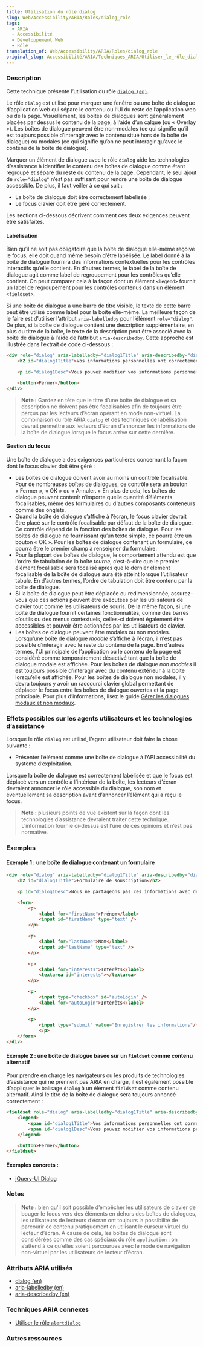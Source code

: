 ```yaml
---
title: Utilisation du rôle dialog
slug: Web/Accessibility/ARIA/Roles/dialog_role
tags:
  - ARIA
  - Accessibilité
  - Développement Web
  - Rôle
translation_of: Web/Accessibility/ARIA/Roles/dialog_role
original_slug: Accessibilité/ARIA/Techniques_ARIA/Utiliser_le_rôle_dialog
---
```

### Description

Cette technique présente l’utilisation du rôle [`dialog (en)`](http://www.w3.org/TR/2009/WD-wai-aria-20091215/roles#dialog).

Le rôle `dialog` est utilisé pour marquer une fenêtre ou une boîte de dialogue d’application web qui sépare le contenu ou l’UI du reste de l’application web ou de la page. Visuellement, les boîtes de dialogues sont généralement placées par dessus le contenu de la page, à l’aide d’un calque (ou « Overlay »). Les boîtes de dialogue peuvent être non-modales (ce qui signifie qu’il est toujours possible d’interagir avec le contenu situé hors de la boîte de dialogue) ou modales (ce qui signifie qu’on ne peut interagir qu’avec le contenu de la boîte de dialogue).

Marquer un élément de dialogue avec le rôle `dialog` aide les technologies d’assistance à identifier le contenu des boîtes de dialogue comme étant regroupé et séparé du reste du contenu de la page. Cependant, le seul ajout de `role="dialog"` n’est pas suffisant pour rendre une boîte de dialogue accessible. De plus, il faut veiller à ce qui suit :

- La boîte de dialogue doit être correctement labélisée ;
- Le focus clavier doit être géré correctement.

Les sections ci-dessous décrivent comment ces deux exigences peuvent être satisfaites.

#### Labélisation

Bien qu’il ne soit pas obligatoire que la boîte de dialogue elle-même reçoive le focus, elle doit quand même besoin d’être labélisée. Le label donné à la boîte de dialogue fournira des informations contextuelles pour les contrôles interactifs qu’elle contient. En d’autres termes, le label de la boîte de dialogue agit comme label de regroupement pour les contrôles qu’elle contient. On peut comparer cela à la façon dont un élément `<legend>` fournit un label de regroupement pour les contrôles contenus dans un élément `<fieldset>`.

Si une boîte de dialogue a une barre de titre visible, le texte de cette barre peut être utilisé comme label pour la boîte elle-même. La meilleure façon de le faire est d’utiliser l’attribut `aria-labelledby` pour l’élément `role="dialog"`. De plus, si la boîte de dialogue contient une description supplémentaire, en plus du titre de la boîte, le texte de la description peut être associé avec la boîte de dialogue à l’aide de l’attribut `aria-describedby`. Cette approche est illustrée dans l’extrait de code ci-dessous :

```html
<div role="dialog" aria-labelledby="dialog1Title" aria-describedby="dialog1Desc">
    <h2 id="dialog1Title">Vos informations personnelles ont correctement été actualisées.</h2>

    <p id="dialog1Desc">Vous pouvez modifier vos informations personnelles à n’importe quel moment depuis la section « Compte utilisateur. »</p>

    <button>Fermer</button>
</div>
```

> **Note :** Gardez en tête que le titre d’une boîte de dialogue et sa description ne doivent pas être focalisables afin de toujours être perçus par les lecteurs d’écran opérant en mode non-virtuel. La combinaison du rôle ARIA `dialog` et des techniques de labélisation devrait permettre aux lecteurs d’écran d’annoncer les informations de la boîte de dialogue lorsque le focus arrive sur cette dernière.

#### Gestion du focus

Une boîte de dialogue a des exigences particulières concernant la façon dont le focus clavier doit être géré :

- Les boîtes de dialogue doivent avoir au moins un contrôle focalisable. Pour de nombreuses boîtes de dialogues, ce contrôle sera un bouton « Fermer », « OK » ou « Annuler. » En plus de cela, les boîtes de dialogue peuvent contenir n’importe quelle quantité d’éléments focalisables, même des formulaires ou d'autres composants conteneurs comme des onglets.
- Quand la boîte de dialogue s’affiche à l’écran, le focus clavier devrait être placé sur le contrôle focalisable par défaut de la boîte de dialogue. Ce contrôle dépend de la fonction des boîtes de dialogue. Pour les boîtes de dialogue ne fournissant qu’un texte simple, ce pourra être un bouton « OK ». Pour les boîtes de dialogue contenant un formulaire, ce pourra être le premier champ à renseigner du formulaire.
- Pour la plupart des boîtes de dialogue, le comportement attendu est que l’ordre de tabulation de la boîte _tourne_, c’est-à-dire que le premier élément focalisable sera focalisé après que le dernier élément focalisable de la boîte de dialogue aura été atteint lorsque l’utilisateur tabule. En d’autres termes, l’ordre de tabulation doit être contenu par la boîte de dialogue.
- Si la boîte de dialogue peut être déplacée ou redimensionnée, assurez-vous que ces actions peuvent être exécutées par les utilisateurs de clavier tout comme les utilisateurs de souris. De la même façon, si une boîte de dialogue fournit certaines fonctionnalités, comme des barres d’outils ou des menus contextuels, celles-ci doivent également être accessibles et pouvoir être actionnées par les utilisateurs de clavier.
- Les boîtes de dialogue peuvent être modales ou non modales. Lorsqu’une boîte de dialogue _modale_ s’affiche à l’écran, il n’est pas possible d’interagir avec le reste du contenu de la page. En d’autres termes, l’UI principale de l’application ou le contenu de la page est considéré comme temporairement désactivé tant que la boîte de dialogue modale est affichée. Pour les boîtes de dialogue _non modales_ il est toujours possible d’interagir avec du contenu extérieur à la boîte lorsqu’elle est affichée. Pour les boîtes de dialogue non modales, il y devra toujours y avoir un raccourci clavier global permettant de déplacer le focus entre les boîtes de dialogue ouvertes et la page principale. Pour plus d’informations, lisez le guide [Gérer les dialogues modaux et non modaux](/fr/docs/ARIA/Guides_ARIA/Gérer_les_dialogues_modaux_et_non_modaux).

### Effets possibles sur les agents utilisateurs et les technologies d’assistance

Lorsque le rôle `dialog` est utilisé, l’agent utilisateur doit faire la chose suivante :

- Présenter l’élément comme une boîte de dialogue à l’API accessibilité du système d’exploitation.

Lorsque la boîte de dialogue est correctement labélisée et que le focus est déplacé vers un contrôle à l’intérieur de la boîte, les lecteurs d’écran devraient annoncer le rôle accessible du dialogue, son nom et éventuellement sa description avant d’annoncer l’élément qui a reçu le focus.

> **Note :** plusieurs points de vue existent sur la façon dont les technologies d’assistance devraient traiter cette technique. L’information fournie ci-dessus est l’une de ces opinions et n’est pas normative.

### Exemples

#### Exemple 1 : une boîte de dialogue contenant un formulaire

```html
<div role="dialog" aria-labelledby="dialog1Title" aria-describedby="dialog1Desc">
    <h2 id="dialog1Title">Formulaire de souscription</h2>

    <p id="dialog1Desc">Nous ne partageons pas ces informations avec des tierces parties.</p>

    <form>
        <p>
            <label for="firstName">Prénom</label>
            <input id="firstName" type="text" />
        </p>

        <p>
            <label for="lastName">Nom</label>
            <input id="lastName" type="text" />
        </p>

        <p>
            <label for="interests">Intérêts</label>
            <textarea id="interests"></textarea>
        </p>

        <p>
            <input type="checkbox" id="autoLogin" />
            <label for="autoLogin">Intérêts</label>
        </p>

        <p>
            <input type="submit" value="Enregistrer les informations"/>
            </p>
    </form>
</div>
```

#### Exemple 2 : une boîte de dialogue basée sur un `Fieldset` comme contenu alternatif

Pour prendre en charge les navigateurs ou les produits de technologies d’assistance qui ne prennent pas ARIA en charge, il est également possible d’appliquer le balisage `dialog` à un élément `fieldset` comme contenu alternatif. Ainsi le titre de la boîte de dialogue sera toujours annoncé correctement :

```html
<fieldset role="dialog" aria-labelledby="dialog1Title" aria-describedby="dialog1Desc">
    <legend>
        <span id="dialog1Title">Vos informations personnelles ont correctement été actualisées.</span>
        <span id="dialog1Desc">Vous pouvez modifier vos informations personnelles à n’importe quel moment depuis la section « Compte utilisateur ».</span>
    </legend>

    <button>Fermer</button>
</fieldset>
```

#### Exemples concrets :

- [jQuery-UI Dialog](http://jqueryui.com/demos/dialog/)

### Notes

> **Note :** bien qu'il soit possible d’empêcher les utilisateurs de clavier de bouger le focus vers des éléments en dehors des boîtes de dialogues, les utilisateurs de lecteurs d’écran ont toujours la possibilité de parcourir ce contenu pratiquement en utilisant le curseur virtuel du lecteur d’écran. À cause de cela, les boîtes de dialogue sont considérées comme des cas spéciaux du rôle `application` : on s’attend à ce qu’elles soient parcourues avec le mode de navigation non-virtuel par les utilisateurs de lecteur d’écran.

### Attributs ARIA utilisés

- [dialog (en)](http://www.w3.org/TR/wai-aria/roles#dialog)
- [aria-labelledby (en)](http://www.w3.org/TR/wai-aria/states_and_properties#aria-labelledby)
- [aria-describedby (en)](http://www.w3.org/TR/wai-aria/states_and_properties#aria-describedby)

### Techniques ARIA connexes

- [Utiliser le rôle `alertdialog`](/fr/Accessibilité/ARIA/Techniques_ARIA/Utiliser_le_rôle_alertdialog)

### Autres ressources
